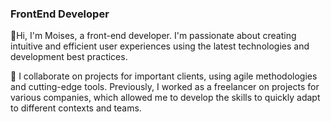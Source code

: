 ###  FrontEnd Developer 

👋Hi, I'm Moises, a front-end developer. I'm passionate about creating intuitive and efficient user experiences using the latest technologies and development best practices.

 💼 I collaborate on projects for important clients, using agile methodologies and cutting-edge tools. Previously, I worked as a freelancer on projects for various companies, 
    which allowed me to develop the skills to quickly adapt to different contexts and teams. 




